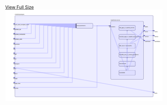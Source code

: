 [View Full Size](https://raw.githubusercontent.com/mingfang/terraform-k8s-modules/master/modules/postgres/diagram.svg?sanitize=true)<img src="diagram.svg"/>
